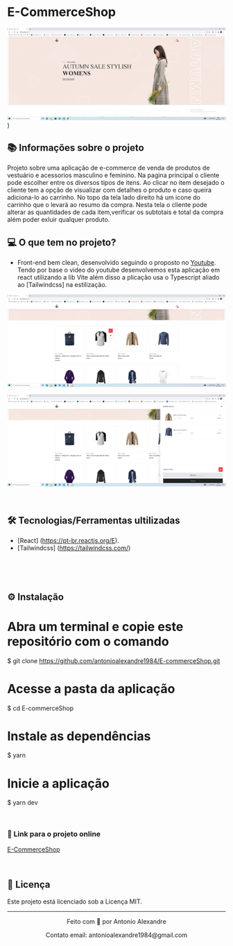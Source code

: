 # E-CommerceShop

![mock1](https://raw.githubusercontent.com/antonioalexandre1984/E-commerceShop/main/src/assets/app/telainicial%201.png))

## 📚 Informações sobre o projeto


Projeto sobre uma aplicação de e-commerce de venda de produtos de vestuário e acessorios masculino e feminino. Na pagina principal o cliente pode escolher entre os diversos tipos de itens. Ao clicar no item desejado o cliente tem a opção de visualizar com detalhes o produto e caso queira adiciona-lo ao carrinho. No topo da tela lado direito há um icone do carrinho que o levará ao resumo da compra. Nesta tela o cliente pode alterar as quantidades de cada item,verificar os subtotais e total da compra além poder exluir qualquer produto.
&nbsp;

## 💻 O que tem no projeto?

* Front-end bem clean, desenvolvido seguindo o proposto no [Youtube](https://www.youtube.com/watch?v=lGnuiAZCjuM&t=6019s). Tendo por base o video do youtube desenvolvemos esta aplicação em react utilizando a lib Vite além disso a plicação usa o Typescript aliado ao [Tailwindcss] na estilização.
&nbsp;


![mock2](https://raw.githubusercontent.com/antonioalexandre1984/E-commerceShop/main/src/assets/app/telainicial%202.png)

![mock2](https://raw.githubusercontent.com/antonioalexandre1984/E-commerceShop/main/src/assets/app/cart.png)

&nbsp;

## 🛠️ Tecnologias/Ferramentas ultilizadas


* [React] (https://pt-br.reactjs.org/E).
* [Tailwindcss] (https://tailwindcss.com/)

&nbsp;

&nbsp;
## ⚙️ Instalação 

# Abra um terminal e copie este repositório com o comando
$ git clone https://github.com/antonioalexandre1984/E-commerceShop.git
# Acesse a pasta da aplicação
$ cd E-commerceShop

# Instale as dependências
$ yarn

# Inicie a aplicação
$ yarn dev

&nbsp;

### 🔗 Link para o projeto online

[E-CommerceShop](https://glowing-crisp-eafefb.netlify.app/)

&nbsp;

## 📝 Licença

Este projeto está licenciado sob a Licença MIT.

---

<p align="center">Feito com 💙 por Antonio Alexandre</p>
<p align="center">Contato email: antonioalexandre1984@gmail.com</p>

